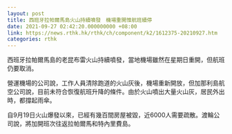 ```yaml
---
layout: post
title: 西班牙拉帕爾馬島火山持續噴發　機場重開惟航班續停
date: 2021-09-27 02:42:20.000000000 +08:00
link: https://news.rthk.hk/rthk/ch/component/k2/1612375-20210927.htm
categories: rthk
---
```


西班牙拉帕爾馬島的老昆布雷火山持續噴發，當地機場雖然在星期日重開，但航班仍要取消。

營運機場的公司說，工作人員清除跑道的火山灰後，機場重新開放，但加那利島航空公司說，目前未符合恢復航班升降的條件。由於火山噴出大量火山灰，居民外出時，都撐起雨傘。

自9月19日火山爆發以來，已經有幾百間房屋被毀，近6000人需要疏散。渡輪公司說，將加開班次往返拉帕爾馬和特內里費島。
